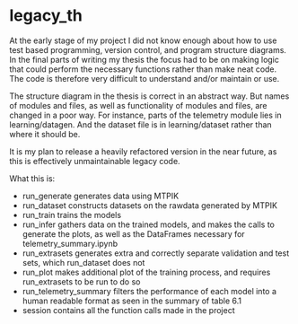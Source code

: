 # legacy_th

At the early stage of my project I did not know enough about how to use test based programming, version control, and program structure diagrams. In the final parts of writing my thesis the focus had to be on making logic that could perform the necessary functions rather than make neat code. The code is therefore very difficult to understand and/or maintain or use.

The structure diagram in the thesis is correct in an abstract way. But names of modules and files, as well as functionality of modules and files, are changed in a poor way. For instance, parts of the telemetry module lies in learning/datagen. And the dataset file is in learning/dataset rather than where it should be.

It is my plan to release a heavily refactored version in the near future, as this is effectively unmaintainable legacy code.

What this is:
 - run_generate generates data using MTPIK
 - run_dataset constructs datasets on the rawdata generated by MTPIK
 - run_train trains the models
 - run_infer gathers data on the trained models, and makes the calls to generate the plots, as well as the DataFrames necessary for telemetry_summary.ipynb
 - run_extrasets generates extra and correctly separate validation and test sets, which run_dataset does not
 - run_plot makes additional plot of the training process, and requires run_extrasets to be run to do so
 - run_telemetry_summary filters the performance of each model into a human readable format as seen in the summary of table 6.1
 - session contains all the function calls made in the project